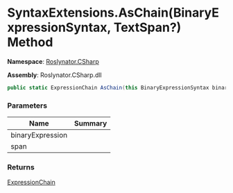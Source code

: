 # SyntaxExtensions\.AsChain\(BinaryExpressionSyntax, TextSpan?\) Method

**Namespace**: [Roslynator.CSharp](../../README.md)

**Assembly**: Roslynator\.CSharp\.dll

```csharp
public static ExpressionChain AsChain(this BinaryExpressionSyntax binaryExpression, TextSpan? span = null)
```

### Parameters

| Name | Summary |
| ---- | ------- |
| binaryExpression | |
| span | |

### Returns

[ExpressionChain](../../ExpressionChain/README.md)

